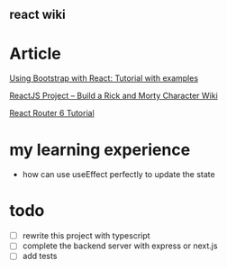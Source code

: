 react wiki
----------



# Article

[Using Bootstrap with React: Tutorial with examples](https://blog.logrocket.com/using-bootstrap-with-react-tutorial-with-examples/)

[ReactJS Project – Build a Rick and Morty Character Wiki](https://www.freecodecamp.org/news/react-js-project-build-a-rick-and-morty-character-wiki/)

[React Router 6 Tutorial](https://www.robinwieruch.de/react-router/)


# my learning experience



- how can use useEffect perfectly to update the state



# todo

- [ ] rewrite this project with typescript
- [ ] complete the backend server with express or next.js
- [ ] add tests